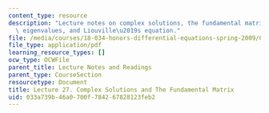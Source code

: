 ```yaml
---
content_type: resource
description: "Lecture notes on complex solutions, the fundamental matrix, complex\
  \ eigenvalues, and Liouville\u2019s equation."
file: /media/courses/18-034-honors-differential-equations-spring-2009/033a739b46a0700f784267828123feb2_MIT18_034s09_lec27.pdf
file_type: application/pdf
learning_resource_types: []
ocw_type: OCWFile
parent_title: Lecture Notes and Readings
parent_type: CourseSection
resourcetype: Document
title: Lecture 27. Complex Solutions and The Fundamental Matrix
uid: 033a739b-46a0-700f-7842-67828123feb2
---
```

